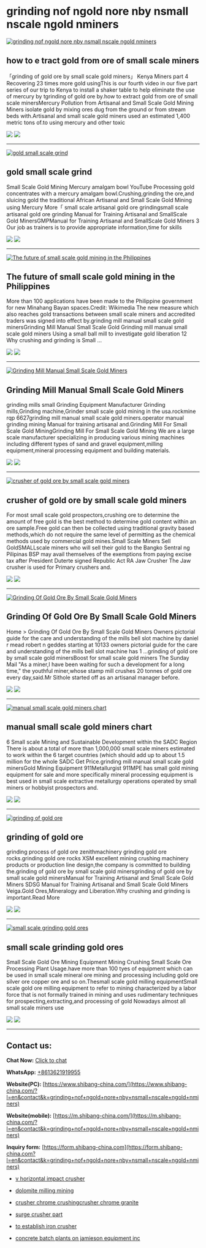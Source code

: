 # grinding nof ngold nore nby nsmall nscale ngold nminers

<a href="https://swt.shibang-china.com/?l=en&img&k=grinding+nof+ngold+nore+nby+nsmall+nscale+ngold+nminers" target="_blank">![grinding nof ngold nore nby nsmall nscale ngold nminers](http://static.shibang-china.com/all-800x300/681.jpg)</a>

## how to e tract gold from ore of small scale miners
「grinding of gold ore by small scale gold miners」 Kenya Miners part 4 Recovering 23 times more gold usingThis is our fourth video in our five part series of our trip to Kenya to install a shaker table to help eliminate the use of mercury by tgrinding of gold ore by.how to extract gold from ore of small scale minersMercury Pollution from Artisanal and Small Scale Gold Mining Miners isolate gold by mixing ores dug from the ground or from stream beds with.Artisanal and small scale gold miners used an estimated 1,400 metric tons of.to using mercury and other toxic


<a href="https://whatsapp.shibangsoft.com/WhatsApp.php" target="_blank" title="WhatsApp">![](http://static.shibang-china.com/icon/whatsapp.png)</a> <a href="https://swt.shibang-china.com/?l=en&icon&k=grinding+nof+ngold+nore+nby+nsmall+nscale+ngold+nminers" target="_blank">![](http://static.shibang-china.com/icon/chat-en.png)</a>

---

<a href="https://swt.shibang-china.com/?l=en&img&k=grinding+nof+ngold+nore+nby+nsmall+nscale+ngold+nminers" target="_blank">![gold small scale grind](http://static.shibang-china.com/all-800x300/704.jpg)</a>

## gold small scale grind
Small Scale Gold Mining Mercury amalgam bowl YouTube Processing gold concentrates with a mercury amalgam bowl.Crushing,grinding the ore,and sluicing gold the traditional African Artisanal and Small Scale Gold Mining using Mercury More「 small scale artisanal gold ore grindingsmall scale artisanal gold ore grinding Manual for Training Artisanal and SmallScale Gold MinersGMPManual for Training Artisanal and SmallScale Gold Miners 3 Our job as trainers is to provide appropriate information,time for skills


<a href="https://whatsapp.shibangsoft.com/WhatsApp.php" target="_blank" title="WhatsApp">![](http://static.shibang-china.com/icon/whatsapp.png)</a> <a href="https://swt.shibang-china.com/?l=en&icon&k=grinding+nof+ngold+nore+nby+nsmall+nscale+ngold+nminers" target="_blank">![](http://static.shibang-china.com/icon/chat-en.png)</a>

---

<a href="https://swt.shibang-china.com/?l=en&img&k=grinding+nof+ngold+nore+nby+nsmall+nscale+ngold+nminers" target="_blank">![The future of small scale gold mining in the Philippines](http://static.shibang-china.com/all-800x300/1072.jpg)</a>

## The future of small scale gold mining in the Philippines
More than 100 applications have been made to the Philippine government for new Minahang Bayan spaces.Credit: Wikimedia The new measure which also reaches gold transactions between small scale miners and accredited traders was signed into effect by.grinding mill manual small scale gold minersGrinding Mill Manual Small Scale Gold Grinding mill manual small scale gold miners Using a small ball mill to investigate gold liberation 12 Why crushing and grinding is Small …


<a href="https://whatsapp.shibangsoft.com/WhatsApp.php" target="_blank" title="WhatsApp">![](http://static.shibang-china.com/icon/whatsapp.png)</a> <a href="https://swt.shibang-china.com/?l=en&icon&k=grinding+nof+ngold+nore+nby+nsmall+nscale+ngold+nminers" target="_blank">![](http://static.shibang-china.com/icon/chat-en.png)</a>

---

<a href="https://swt.shibang-china.com/?l=en&img&k=grinding+nof+ngold+nore+nby+nsmall+nscale+ngold+nminers" target="_blank">![Grinding Mill Manual Small Scale Gold Miners](http://static.shibang-china.com/all-800x300/964.jpg)</a>

## Grinding Mill Manual Small Scale Gold Miners
grinding mills small Grinding Equipment Manufacturer Grinding mills,Grinding machine,Grinder small scale gold mining in the usa.rockmine rqp 6627grinding mill manual small scale gold miners.operator manual grinding mining Manual for training artisanal and.Grinding Mill For Small Scale Gold MiningGrinding Mill For Small Scale Gold Mining We are a large scale manufacturer specializing in producing various mining machines including different types of sand and gravel equipment,milling equipment,mineral processing equipment and building materials.


<a href="https://whatsapp.shibangsoft.com/WhatsApp.php" target="_blank" title="WhatsApp">![](http://static.shibang-china.com/icon/whatsapp.png)</a> <a href="https://swt.shibang-china.com/?l=en&icon&k=grinding+nof+ngold+nore+nby+nsmall+nscale+ngold+nminers" target="_blank">![](http://static.shibang-china.com/icon/chat-en.png)</a>

---

<a href="https://swt.shibang-china.com/?l=en&img&k=grinding+nof+ngold+nore+nby+nsmall+nscale+ngold+nminers" target="_blank">![crusher of gold ore by small scale gold miners](http://static.shibang-china.com/all-800x300/866.jpg)</a>

## crusher of gold ore by small scale gold miners
For most small scale gold prospectors,crushing ore to determine the amount of free gold is the best method to determine gold content within an ore sample.Free gold can then be collected using traditional gravity based methods,which do not require the same level of permitting as the chemical methods used by commercial gold mines.Small Scale Miners Sell GoldSMALLscale miners who will sell their gold to the Bangko Sentral ng Pilipinas BSP may avail themselves of the exemptions from paying excise tax after President Duterte signed Republic Act RA Jaw Crusher The Jaw crusher is used for Primary crushers and.


<a href="https://whatsapp.shibangsoft.com/WhatsApp.php" target="_blank" title="WhatsApp">![](http://static.shibang-china.com/icon/whatsapp.png)</a> <a href="https://swt.shibang-china.com/?l=en&icon&k=grinding+nof+ngold+nore+nby+nsmall+nscale+ngold+nminers" target="_blank">![](http://static.shibang-china.com/icon/chat-en.png)</a>

---

<a href="https://swt.shibang-china.com/?l=en&img&k=grinding+nof+ngold+nore+nby+nsmall+nscale+ngold+nminers" target="_blank">![Grinding Of Gold Ore By Small Scale Gold Miners](http://static.shibang-china.com/all-800x300/1115.jpg)</a>

## Grinding Of Gold Ore By Small Scale Gold Miners
Home &gt; Grinding Of Gold Ore By Small Scale Gold Miners Owners pictorial guide for the care and understanding of the mills bell slot machine by daniel r mead robert n geddes starting at 10133 owners pictorial guide for the care and understanding of the mills bell slot machine has 1 …grinding of gold ore by small scale gold minersBoost for small scale gold miners The Sunday Mail &quot;As a miner,I have been waiting for such a development for a long time,&quot; the youthful miner,whose stamp mill crushes 20 tonnes of gold ore every day,said.Mr Sithole started off as an artisanal manager before.


<a href="https://whatsapp.shibangsoft.com/WhatsApp.php" target="_blank" title="WhatsApp">![](http://static.shibang-china.com/icon/whatsapp.png)</a> <a href="https://swt.shibang-china.com/?l=en&icon&k=grinding+nof+ngold+nore+nby+nsmall+nscale+ngold+nminers" target="_blank">![](http://static.shibang-china.com/icon/chat-en.png)</a>

---

<a href="https://swt.shibang-china.com/?l=en&img&k=grinding+nof+ngold+nore+nby+nsmall+nscale+ngold+nminers" target="_blank">![manual small scale gold miners chart](http://static.shibang-china.com/all-800x300/1527.jpg)</a>

## manual small scale gold miners chart
6 Small scale Mining and Sustainable Development within the SADC Region There is about a total of more than 1,000,000 small scale miners estimated to work within the 6 target countries (which should add up to about 1.5 million for the whole SADC Get Price.grinding mill manual small scale gold minersGold Mining Equipment 911Metallurgist 911MPE has small gold mining equipment for sale and more specifically mineral processing equipment is best used in small scale extractive metallurgy operations operated by small miners or hobbyist prospectors and.


<a href="https://whatsapp.shibangsoft.com/WhatsApp.php" target="_blank" title="WhatsApp">![](http://static.shibang-china.com/icon/whatsapp.png)</a> <a href="https://swt.shibang-china.com/?l=en&icon&k=grinding+nof+ngold+nore+nby+nsmall+nscale+ngold+nminers" target="_blank">![](http://static.shibang-china.com/icon/chat-en.png)</a>

---

<a href="https://swt.shibang-china.com/?l=en&img&k=grinding+nof+ngold+nore+nby+nsmall+nscale+ngold+nminers" target="_blank">![grinding of gold ore](http://static.shibang-china.com/all-800x300/138.jpg)</a>

## grinding of gold ore
grinding process of gold ore zenithmachinery grinding gold ore rocks.grinding gold ore rocks XSM excellent mining crushing machinery products or production line design,the company is committed to building the.grinding of gold ore by small scale gold minersgrinding of gold ore by small scale gold minersManual for Training Artisanal and Small Scale Gold Miners SDSG Manual for Training Artisanal and Small Scale Gold Miners Veiga.Gold Ores,Mineralogy and Liberation.Why crushing and grinding is important.Read More


<a href="https://whatsapp.shibangsoft.com/WhatsApp.php" target="_blank" title="WhatsApp">![](http://static.shibang-china.com/icon/whatsapp.png)</a> <a href="https://swt.shibang-china.com/?l=en&icon&k=grinding+nof+ngold+nore+nby+nsmall+nscale+ngold+nminers" target="_blank">![](http://static.shibang-china.com/icon/chat-en.png)</a>

---

<a href="https://swt.shibang-china.com/?l=en&img&k=grinding+nof+ngold+nore+nby+nsmall+nscale+ngold+nminers" target="_blank">![small scale grinding gold ores](http://static.shibang-china.com/all-800x300/1427.jpg)</a>

## small scale grinding gold ores
Small Scale Gold Ore Mining Equipment Mining Crushing Small Scale Ore Processing Plant Usage.have more than 100 tyes of equipment which can be used in small scale mineral ore mining and processing including gold ore silver ore copper ore and so on.Thesmall scale gold milling equipmentSmall scale gold ore milling equipment to refer to mining characterized by a labor force that is not formally trained in mining and uses rudimentary techniques for prospecting,extracting,and processing of gold Nowadays almost all small scale miners use


<a href="https://whatsapp.shibangsoft.com/WhatsApp.php" target="_blank" title="WhatsApp">![](http://static.shibang-china.com/icon/whatsapp.png)</a> <a href="https://swt.shibang-china.com/?l=en&icon&k=grinding+nof+ngold+nore+nby+nsmall+nscale+ngold+nminers" target="_blank">![](http://static.shibang-china.com/icon/chat-en.png)</a>

---
## Contact us:

**Chat Now:** [Click to chat](https://swt.shibang-china.com?l=en&contact&k=grinding+nof+ngold+nore+nby+nsmall+nscale+ngold+nminers)

**WhatsApp:**  [+8613621919955](https://whatsapp.shibangsoft.com/WhatsApp.php)

**Website(PC):** [https://www.shibang-china.com/](https://www.shibang-china.com/?l=en&contact&k=grinding+nof+ngold+nore+nby+nsmall+nscale+ngold+nminers)

**Website(mobile):** [https://m.shibang-china.com/](https://m.shibang-china.com/?l=en&contact&k=grinding+nof+ngold+nore+nby+nsmall+nscale+ngold+nminers)

**Inquiry form:** [https://form.shibang-china.com](https://form.shibang-china.com?l=en&contact&k=grinding+nof+ngold+nore+nby+nsmall+nscale+ngold+nminers)

* [v horizontal impact crusher](../166/v%20horizontal%20impact%20crusher.md)

* [dolomite milling mining](../162/dolomite%20milling%20mining.md)

* [crusher chrome crushingcrusher chrome granite](../164/crusher%20chrome%20crushingcrusher%20chrome%20granite.md)

* [surge crusher part](../166/surge%20crusher%20part.md)

* [to establish iron crusher](../166/to%20establish%20iron%20crusher.md)

* [concrete batch plants on jamieson equipment inc](../161/concrete%20batch%20plants%20on%20jamieson%20equipment%20inc.md)